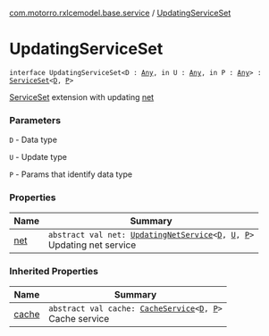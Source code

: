 [com.motorro.rxlcemodel.base.service](../index.md) / [UpdatingServiceSet](./index.md)

# UpdatingServiceSet

`interface UpdatingServiceSet<D : `[`Any`](https://kotlinlang.org/api/latest/jvm/stdlib/kotlin/-any/index.html)`, in U : `[`Any`](https://kotlinlang.org/api/latest/jvm/stdlib/kotlin/-any/index.html)`, in P : `[`Any`](https://kotlinlang.org/api/latest/jvm/stdlib/kotlin/-any/index.html)`> : `[`ServiceSet`](../-service-set/index.md)`<`[`D`](index.md#D)`, `[`P`](index.md#P)`>`

[ServiceSet](../-service-set/index.md) extension with updating [net](net.md)

### Parameters

`D` - Data type

`U` - Update type

`P` - Params that identify data type

### Properties

| Name | Summary |
|---|---|
| [net](net.md) | `abstract val net: `[`UpdatingNetService`](../-updating-net-service/index.md)`<`[`D`](index.md#D)`, `[`U`](index.md#U)`, `[`P`](index.md#P)`>`<br>Updating net service |

### Inherited Properties

| Name | Summary |
|---|---|
| [cache](../-service-set/cache.md) | `abstract val cache: `[`CacheService`](../-cache-service/index.md)`<`[`D`](../-service-set/index.md#D)`, `[`P`](../-service-set/index.md#P)`>`<br>Cache service |
